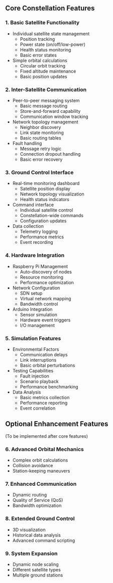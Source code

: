 ## Core Constellation Features
### 1. Basic Satellite Functionality
- Individual satellite state management
  - Position tracking
  - Power state (on/off/low-power)
  - Health status monitoring
  - Basic error states
- Simple orbital calculations
  - Circular orbit tracking
  - Fixed altitude maintenance
  - Basic position updates

### 2. Inter-Satellite Communication
- Peer-to-peer messaging system
  - Basic message routing
  - Store-and-forward capability
  - Communication window tracking
- Network topology management
  - Neighbor discovery
  - Link state monitoring
  - Basic routing tables
- Fault handling
  - Message retry logic
  - Connection dropout handling
  - Basic error recovery

### 3. Ground Control Interface
- Real-time monitoring dashboard
  - Satellite position display
  - Network topology visualization
  - Health status indicators
- Command interface
  - Individual satellite control
  - Constellation-wide commands
  - Configuration updates
- Data collection
  - Telemetry logging
  - Performance metrics
  - Event recording

### 4. Hardware Integration
- Raspberry Pi Management
  - Auto-discovery of nodes
  - Resource monitoring
  - Performance optimization
- Network Configuration
  - SDN setup
  - Virtual network mapping
  - Bandwidth control
- Arduino Integration
  - Sensor simulation
  - Hardware event triggers
  - I/O management

### 5. Simulation Features
- Environmental Factors
  - Communication delays
  - Link interruptions
  - Basic orbital perturbations
- Testing Capabilities
  - Fault injection
  - Scenario playback
  - Performance benchmarking
- Data Analysis
  - Basic metrics collection
  - Performance reporting
  - Event correlation

## Optional Enhancement Features
(To be implemented after core features)

### 6. Advanced Orbital Mechanics
- Complex orbit calculations
- Collision avoidance
- Station-keeping maneuvers

### 7. Enhanced Communication
- Dynamic routing
- Quality of Service (QoS)
- Bandwidth optimization

### 8. Extended Ground Control
- 3D visualization
- Historical data analysis
- Advanced command scripting

### 9. System Expansion
- Dynamic node scaling
- Different satellite types
- Multiple ground stations